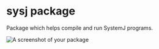 # sysj package

Package which helps compile and run SystemJ programs.

![A screenshot of your package](http://imgur.com/6hCHojp)
